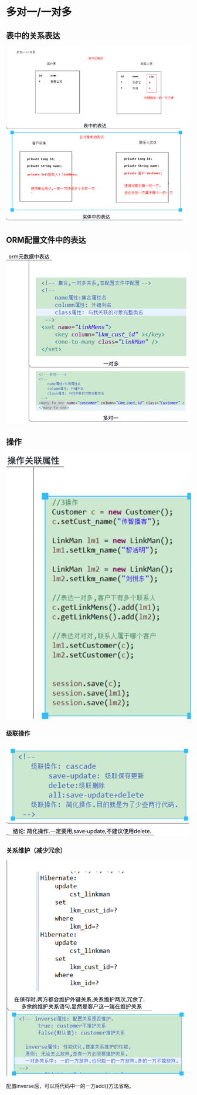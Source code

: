 # 多对一/一对多

## 表中的关系表达

![](../../../../.gitbook/assets/image%20%28130%29.png)

## ORM配置文件中的表达

![](../../../../.gitbook/assets/image%20%28195%29.png)

## 操作

![](../../../../.gitbook/assets/image%20%28116%29.png)

### 级联操作

![](../../../../.gitbook/assets/image%20%2876%29.png)

### 关系维护（减少冗余）

![](../../../../.gitbook/assets/image%20%28108%29.png)

配置inverse后，可以将代码中一的一方add\(\)方法省略。

